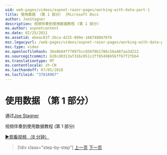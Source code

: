 ```yaml
---
uid: web-pages/videos/aspnet-razor-pages/working-with-data-part-1
title: 使用数据 （第 1 部分） |Microsoft Docs
author: JoeStagner
description: 视频伴奏到使用数据教程 (第 1 部分)
ms.author: aspnetcontent
ms.date: 02/25/2011
ms.assetid: ebeac83f-2bca-4225-899e-1687480476f6
msc.legacyurl: /web-pages/videos/aspnet-razor-pages/working-with-data-part-1
msc.type: video
ms.openlocfilehash: 36e0b84ff78975cc85070b1786c56a487aa3d222
ms.sourcegitcommit: b28cd0313af316c051c2ff8549865bff67f2fbb4
ms.translationtype: MT
ms.contentlocale: zh-CN
ms.lasthandoff: 07/05/2018
ms.locfileid: "37810967"
---
```

<a name="working-with-data-part-1"></a>使用数据 （第 1 部分）
====================
通过[Joe Stagner](https://github.com/JoeStagner)

视频伴奏到使用数据教程 (第 1 部分)

[&#9654;观看视频 （8 分钟）](https://channel9.msdn.com/Blogs/ASP-NET-Site-Videos/working-with-data-part-1)

> [!div class="step-by-step"]
> [上一页](working-with-forms-part-2.md)
> [下一页](working-with-data-part-2.md)
